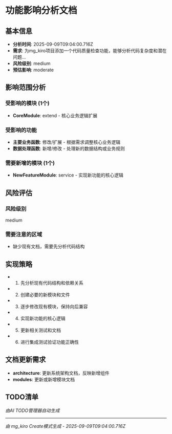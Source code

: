 # 功能影响分析文档

## 基本信息
- **分析时间**: 2025-09-09T09:04:00.716Z
- **需求**: 为mg_kiro项目添加一个代码质量检查功能，能够分析代码复杂度和潜在问题...
- **风险级别**: medium
- **预估影响**: moderate

## 影响范围分析

### 受影响的模块 (1个)
- **CoreModule**: extend - 核心业务逻辑扩展

### 受影响的功能
- **主要业务函数**: 修改/扩展 - 根据需求调整核心业务逻辑
- **数据处理函数**: 新增/修改 - 处理新的数据结构或业务规则

### 需要新增的模块 (1个)
- **NewFeatureModule**: service - 实现新功能的核心逻辑

## 风险评估

### 风险级别
medium

### 需要注意的区域
- 缺少现有文档，需要先分析代码结构

## 实现策略
- 1. 先分析现有代码结构和依赖关系
- 2. 创建必要的新模块和文件
- 3. 逐步修改现有模块，保持向后兼容
- 4. 实现新功能的核心逻辑
- 5. 更新相关测试和文档
- 6. 进行集成测试验证功能正确性

## 文档更新需求
- **architecture**: 更新系统架构文档，反映新增组件
- **modules**: 更新或新增模块文档

## TODO清单
*由AI TODO管理器自动生成*

---
*由 mg_kiro Create模式生成 - 2025-09-09T09:04:00.716Z*
